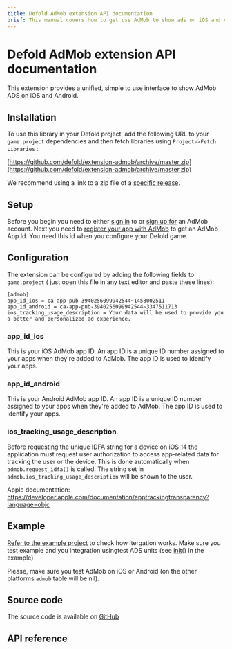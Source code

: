 ```yaml
---
title: Defold AdMob extension API documentation
brief: This manual covers how to get use AdMob to show ads on iOS and Android in Defold.
---
```


# Defold AdMob extension API documentation

This extension provides a unified, simple to use interface to show AdMob ADS on iOS and Android.


## Installation
To use this library in your Defold project, add the following URL to your `game.project` dependencies and then fetch libraries using `Project->Fetch Libraries` :

[https://github.com/defold/extension-admob/archive/master.zip](https://github.com/defold/extension-admob/archive/master.zip)

We recommend using a link to a zip file of a [specific release](https://github.com/defold/extension-admob/releases).


## Setup

Before you begin you need to either [sign in](https://admob.google.com/home/) to or [sign up for](https://support.google.com/admob/answer/7356219) an AdMob account. Next you need to [register your app with AdMob](https://support.google.com/admob/answer/2773509) to get an AdMob App Id. You need this id when you configure your Defold game.


## Configuration
The extension can be configured by adding the following fields to `game.project` ( just open this file in any text editor and paste these lines):

```
[admob]
app_id_ios = ca-app-pub-3940256099942544~1458002511
app_id_android = ca-app-pub-3940256099942544~3347511713
ios_tracking_usage_description = Your data will be used to provide you a better and personalized ad experience.
```

### app_id_ios
This is your iOS AdMob app ID. An app ID is a unique ID number assigned to your apps when they're added to AdMob. The app ID is used to identify your apps.

### app_id_android
This is your Android AdMob app ID. An app ID is a unique ID number assigned to your apps when they're added to AdMob. The app ID is used to identify your apps.

### ios_tracking_usage_description

Before requesting the unique IDFA string for a device on iOS 14 the application must request user authorization to access app-related data for tracking the user or the device. This is done automatically when `admob.request_idfa()` is called. The string set in `admob.ios_tracking_usage_description` will be shown to the user.

Apple documentation: https://developer.apple.com/documentation/apptrackingtransparency?language=objc


## Example

[Refer to the example project](https://github.com/defold/extension-admob/blob/master/main/ads.gui_script) to check how itergation works.
Make sure you test example and you integration usingtest ADS units (see [init()](https://github.com/defold/extension-admob/blob/28452b6b49c6304b274a80070279768f89cab8ac/main/ads.gui_script#L157-L183) in the example)

Please, make sure you test AdMob on iOS or Android (on the other platforms `admob` table will be nil).

## Source code

The source code is available on [GitHub](https://github.com/defold/extension-admob)


## API reference
